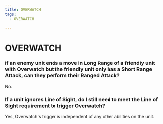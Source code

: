 ```yaml
---
title: OVERWATCH
tags:
  - OVERWATCH

---
```


# OVERWATCH

### If an enemy unit ends a move in Long Range of a friendly unit with Overwatch but the friendly unit only has a Short Range Attack, can they perform their Ranged Attack? 

No.


### If a unit ignores Line of Sight, do I still need to meet the Line of Sight requirement to trigger Overwatch?

Yes, Overwatch's trigger is independent of any other abilities on the unit.






